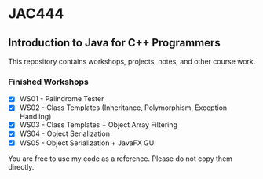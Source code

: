 # JAC444
## Introduction to Java for C++ Programmers
This repository contains workshops, projects, notes, and other course work.

### Finished Workshops
- [x] WS01 - Palindrome Tester
- [x] WS02 - Class Templates (Inheritance, Polymorphism, Exception Handling)
- [x] WS03 - Class Templates + Object Array Filtering
- [x] WS04 - Object Serialization 
- [x] WS05 - Object Serialization + JavaFX GUI

You are free to use my code as a reference. Please do not copy them directly. 
